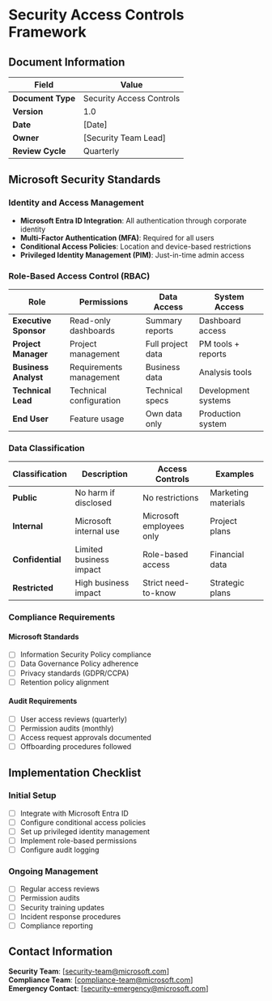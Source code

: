 # Security Access Controls Framework

## Document Information

| Field             | Value                    |
| ----------------- | ------------------------ |
| **Document Type** | Security Access Controls |
| **Version**       | 1.0                      |
| **Date**          | [Date]                   |
| **Owner**         | [Security Team Lead]     |
| **Review Cycle**  | Quarterly                |

## Microsoft Security Standards

### Identity and Access Management
- **Microsoft Entra ID Integration**: All authentication through corporate identity
- **Multi-Factor Authentication (MFA)**: Required for all users
- **Conditional Access Policies**: Location and device-based restrictions
- **Privileged Identity Management (PIM)**: Just-in-time admin access

### Role-Based Access Control (RBAC)

| Role                  | Permissions             | Data Access       | System Access       |
| --------------------- | ----------------------- | ----------------- | ------------------- |
| **Executive Sponsor** | Read-only dashboards    | Summary reports   | Dashboard access    |
| **Project Manager**   | Project management      | Full project data | PM tools + reports  |
| **Business Analyst**  | Requirements management | Business data     | Analysis tools      |
| **Technical Lead**    | Technical configuration | Technical specs   | Development systems |
| **End User**          | Feature usage           | Own data only     | Production system   |

### Data Classification

| Classification   | Description             | Access Controls          | Examples            |
| ---------------- | ----------------------- | ------------------------ | ------------------- |
| **Public**       | No harm if disclosed    | No restrictions          | Marketing materials |
| **Internal**     | Microsoft internal use  | Microsoft employees only | Project plans       |
| **Confidential** | Limited business impact | Role-based access        | Financial data      |
| **Restricted**   | High business impact    | Strict need-to-know      | Strategic plans     |

### Compliance Requirements

#### Microsoft Standards
- [ ] Information Security Policy compliance
- [ ] Data Governance Policy adherence
- [ ] Privacy standards (GDPR/CCPA)
- [ ] Retention policy alignment

#### Audit Requirements
- [ ] User access reviews (quarterly)
- [ ] Permission audits (monthly)
- [ ] Access request approvals documented
- [ ] Offboarding procedures followed

## Implementation Checklist

### Initial Setup
- [ ] Integrate with Microsoft Entra ID
- [ ] Configure conditional access policies
- [ ] Set up privileged identity management
- [ ] Implement role-based permissions
- [ ] Configure audit logging

### Ongoing Management
- [ ] Regular access reviews
- [ ] Permission audits
- [ ] Security training updates
- [ ] Incident response procedures
- [ ] Compliance reporting

## Contact Information

**Security Team**: [security-team@microsoft.com]  
**Compliance Team**: [compliance-team@microsoft.com]  
**Emergency Contact**: [security-emergency@microsoft.com]
